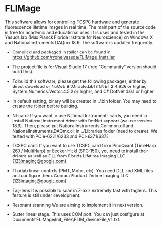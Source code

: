 # FLIMage
This software allows for controlling TCSPC hardware and generate fluorescence lifetime images in real time. The main part of the source code is free for academic and educational uses. It is used and tested in the Yasuda lab (Max Planck Florida Institute for Neuroscience) on Windows X and NationalInstruments DAQmx 18.6. The software is updated frequently. 

* Compiled and packaged installer can be found in https://github.com/ryoheiyasuda/FLIMage_Installer

* The project file is for Visual Studio 17 (free "Community" version should build this).

* To build this software, please get the following packages, either by direct download or NuGet: BitMiracle.LibTiff.NET 2.4.626 or higher, System.Numerics.Vector.4.5.0 or higher, and C# DotNet 4.6.1 or higher.

* In default setting, binary will be created in ..\bin folder. You may need to create the folder before building.

* NI-card: If you want to use National Instruments cards, you need to install National instrument driver with DotNet support (we use version 18.6). Then, please put NationalInstruments.Common.dll and NationalInstruments.DAQmx.dll in ../Libraries folder (need to create). We tested with PCIe-6231/6233 and PCI-6371/6373.

* TCSPC card: If you want to use TCSPC card from PicoQuant (TimeHarp 260 / MultiHarp) or Becker Hickl (SPC-150), you need to install their drivers as well as DLL from Florida Lifetime Imaging LLC (123imaging@google.com).

* Thorlab linear controls (PMT, Motor, etc).
You need DLL and XML files and configure them. Contact Florida Lifetime Imaging LLC (123imaging@google.com).

* Tag-lens
It is possible to scan in Z-axis extremely fast with taglens. This feature is still under development.

* Resonant scanning
We are aiming to implement it in next version.

* Sutter linear stage.
This uses COM port. You can just configure at Documents\FLIMage\Init_Files\FLIM_deviceFile_V1.txt.

